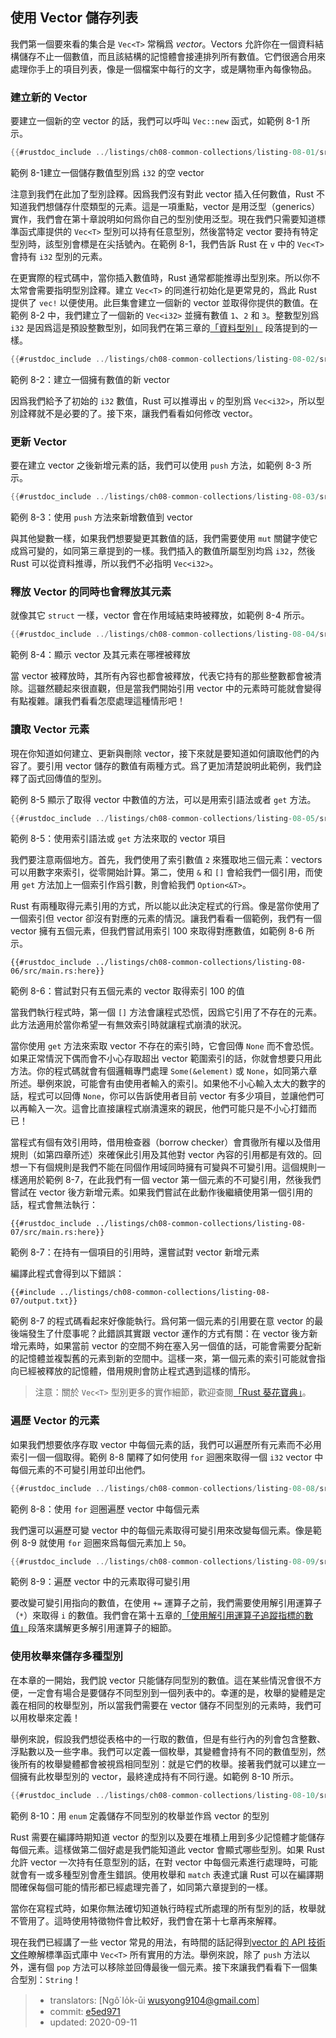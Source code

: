 ## 使用 Vector 儲存列表

我們第一個要來看的集合是 `Vec<T>` 常稱爲 *vector*。Vectors 允許你在一個資料結構儲存不止一個數值，而且該結構的記憶體會接連排列所有數值。它們很適合用來處理你手上的項目列表，像是一個檔案中每行的文字，或是購物車內每像物品。

### 建立新的 Vector

要建立一個新的空 vector 的話，我們可以呼叫 `Vec::new` 函式，如範例 8-1 所示。

```rust
{{#rustdoc_include ../listings/ch08-common-collections/listing-08-01/src/main.rs:here}}
```

<span class="caption">範例 8-1建立一個儲存數值型別爲 `i32` 的空 vector</span>

注意到我們在此加了型別詮釋。因爲我們沒有對此 vector 插入任何數值，Rust 不知道我們想儲存什麼類型的元素。這是一項重點，vector 是用泛型（generics）實作，我們會在第十章說明如何爲你自己的型別使用泛型。現在我們只需要知道標準函式庫提供的 `Vec<T>` 型別可以持有任意型別，然後當特定 vector 要持有特定型別時，該型別會標是在尖括號內。在範例 8-1，我們告訴 Rust 在 `v` 中的 `Vec<T>` 會持有 `i32` 型別的元素。

在更實際的程式碼中，當你插入數值時，Rust 通常都能推導出型別來。所以你不太常會需要指明型別詮釋。建立 `Vec<T>` 的同進行初始化是更常見的，爲此 Rust 提供了 `vec!` 以便使用。此巨集會建立一個新的 vector 並取得你提供的數值。在範例 8-2 中，我們建立了一個新的 `Vec<i32>` 並擁有數值 `1`、`2` 和 `3`。整數型別爲 `i32` 是因爲這是預設整數型別，如同我們在第三章的[「資料型別」][data-types]<!-- ignore --> 段落提到的一樣。

```rust
{{#rustdoc_include ../listings/ch08-common-collections/listing-08-02/src/main.rs:here}}
```

<span class="caption">範例 8-2：建立一個擁有數值的新 vector</span>

因爲我們給予了初始的 `i32` 數值，Rust 可以推導出 `v` 的型別爲 `Vec<i32>`，所以型別詮釋就不是必要的了。接下來，讓我們看看如何修改 vector。

### 更新 Vector

要在建立 vector 之後新增元素的話，我們可以使用 `push` 方法，如範例 8-3 所示。

```rust
{{#rustdoc_include ../listings/ch08-common-collections/listing-08-03/src/main.rs:here}}
```

<span class="caption">範例 8-3：使用 `push` 方法來新增數值到 vector</span>

與其他變數一樣，如果我們想要變更其數值的話，我們需要使用 `mut` 關鍵字使它成爲可變的，如同第三章提到的一樣。我們插入的數值所屬型別均爲 `i32`，然後 Rust 可以從資料推導，所以我們不必指明 `Vec<i32>`。

### 釋放 Vector 的同時也會釋放其元素

就像其它 `struct` 一樣，vector 會在作用域結束時被釋放，如範例 8-4 所示。

```rust
{{#rustdoc_include ../listings/ch08-common-collections/listing-08-04/src/main.rs:here}}
```

<span class="caption">範例 8-4：顯示 vector 及其元素在哪裡被釋放</span>

當 vector 被釋放時，其所有內容也都會被釋放，代表它持有的那些整數都會被清除。這雖然聽起來很直觀，但是當我們開始引用 vector 中的元素時可能就會變得有點複雜。讓我們看看怎麼處理這種情形吧！

### 讀取 Vector 元素

現在你知道如何建立、更新與刪除 vector，接下來就是要知道如何讀取他們的內容了。要引用 vector 儲存的數值有兩種方式。爲了更加清楚說明此範例，我們詮釋了函式回傳值的型別。

範例 8-5 顯示了取得 vector 中數值的方法，可以是用索引語法或者 `get` 方法。

```rust
{{#rustdoc_include ../listings/ch08-common-collections/listing-08-05/src/main.rs:here}}
```

<span class="caption">範例 8-5：使用索引語法或 `get` 方法來取的 vector 項目</span>

我們要注意兩個地方。首先，我們使用了索引數值 `2` 來獲取地三個元素：vectors 可以用數字來索引，從零開始計算。第二，使用 `&` 和 `[]` 會給我們一個引用，而使用 `get` 方法加上一個索引作爲引數，則會給我們 `Option<&T>`。

Rust 有兩種取得元素引用的方式，所以能以此決定程式的行爲。像是當你使用了一個索引但 vector 卻沒有對應的元素的情況。讓我們看看一個範例，我們有一個 vector 擁有五個元素，但我們嘗試用索引 100 來取得對應數值，如範例 8-6 所示。

```rust,should_panic,panics
{{#rustdoc_include ../listings/ch08-common-collections/listing-08-06/src/main.rs:here}}
```

<span class="caption">範例 8-6：嘗試對只有五個元素的 vector 取得索引 100 的值</span>

當我們執行程式時，第一個 `[]` 方法會讓程式恐慌，因爲它引用了不存在的元素。此方法適用於當你希望一有無效索引時就讓程式崩潰的狀況。

當你使用 `get` 方法來索取 vector 不存在的索引時，它會回傳 `None` 而不會恐慌。如果正常情況下偶而會不小心存取超出 vector 範圍索引的話，你就會想要只用此方法。你的程式碼就會有個邏輯專門處理 `Some(&element)` 或 `None`，如同第六章所述。舉例來說，可能會有由使用者輸入的索引。如果他不小心輸入太大的數字的話，程式可以回傳 `None`，你可以告訴使用者目前 vector 有多少項目，並讓他們可以再輸入一次。這會比直接讓程式崩潰還來的親民，他們可能只是不小心打錯而已！

當程式有個有效引用時，借用檢查器（borrow checker）會貫徹所有權以及借用規則（如第四章所述）來確保此引用及其他對 vector 內容的引用都是有效的。回想一下有個規則是我們不能在同個作用域同時擁有可變與不可變引用。這個規則一樣適用於範例 8-7，在此我們有一個 vector 第一個元素的不可變引用，然後我們嘗試在 vector 後方新增元素。如果我們嘗試在此動作後繼續使用第一個引用的話，程式會無法執行：

```rust,ignore,does_not_compile
{{#rustdoc_include ../listings/ch08-common-collections/listing-08-07/src/main.rs:here}}
```

<span class="caption">範例 8-7：在持有一個項目的引用時，還嘗試對 vector 新增元素</span>

編譯此程式會得到以下錯誤：

```console
{{#include ../listings/ch08-common-collections/listing-08-07/output.txt}}
```

範例 8-7 的程式碼看起來好像能執行。爲何第一個元素的引用要在意 vector 的最後端發生了什麼事呢？此錯誤其實跟 vector 運作的方式有關：在 vector 後方新增元素時，如果當前 vector 的空間不夠在塞入另一個值的話，可能會需要分配新的記憶體並複製舊的元素到新的空間中。這樣一來，第一個元素的索引可能就會指向已經被釋放的記憶體，借用規則會防止程式遇到這樣的情形。

> 注意：關於 `Vec<T>` 型別更多的實作細節，歡迎查閱[「Rust 葵花寶典」][nomicon]。

### 遍歷 Vector 的元素

如果我們想要依序存取 vector 中每個元素的話，我們可以遍歷所有元素而不必用索引一個一個取得。範例 8-8 闡釋了如何使用 `for` 迴圈來取得一個 `i32` vector 中每個元素的不可變引用並印出他們。

```rust
{{#rustdoc_include ../listings/ch08-common-collections/listing-08-08/src/main.rs:here}}
```

<span class="caption">範例 8-8：使用 `for` 迴圈遍歷 vector 中每個元素</span>

我們還可以遍歷可變 vector 中的每個元素取得可變引用來改變每個元素。像是範例 8-9 就使用 `for` 迴圈來爲每個元素加上 `50`。

```rust
{{#rustdoc_include ../listings/ch08-common-collections/listing-08-09/src/main.rs:here}}
```

<span class="caption">範例 8-9：遍歷 vector 中的元素取得可變引用</span>

要改變可變引用指向的數值，在使用 `+=` 運算子之前，我們需要使用解引用運算子（`*`）來取得 `i` 的數值。我們會在第十五章的[「使用解引用運算子追蹤指標的數值」][deref]段落來講解更多解引用運算子的細節。

### 使用枚舉來儲存多種型別

在本章的一開始，我們說 vector 只能儲存同型別的數值。這在某些情況會很不方便，一定會有場合是要儲存不同型別到一個列表中的。幸運的是，枚舉的變體是定義在相同的枚舉型別，所以當我們需要在 vector 儲存不同型別的元素時，我們可以用枚舉來定義！

舉例來說，假設我們想從表格中的一行取的數值，但是有些行內的列會包含整數、浮點數以及一些字串。我們可以定義一個枚舉，其變體會持有不同的數值型別，然後所有的枚舉變體都會被視爲相同型別：就是它們的枚舉。接著我們就可以建立一個擁有此枚舉型別的 vector，最終達成持有不同行邊。如範例 8-10 所示。

```rust
{{#rustdoc_include ../listings/ch08-common-collections/listing-08-10/src/main.rs:here}}
```

<span class="caption">範例 8-10：用 `enum` 定義儲存不同型別的枚舉並作爲 vector 的型別</span>

Rust 需要在編譯時期知道 vector 的型別以及要在堆積上用到多少記憶體才能儲存每個元素。這樣做第二個好處是我們能知道此 vector 會顯式哪些型別。如果 Rust 允許 vector 一次持有任意型別的話，在對 vector 中每個元素進行處理時，可能就會有一或多種型別會產生錯誤。使用枚舉和 `match` 表達式讓 Rust 可以在編譯期間確保每個可能的情形都已經處理完善了，如同第六章提到的一樣。

當你在寫程式時，如果你無法確切知道執行時程式所處理的所有型別的話，枚舉就不管用了。這時使用特徵物件會比較好，我們會在第十七章再來解釋。

現在我們已經講了一些 vector 常見的用法，有時間的話記得到[vector 的 API 技術文件][vec-api]瞭解標準函式庫中 `Vec<T>` 所有實用的方法。舉例來說，除了 `push` 方法以外，還有個 `pop` 方法可以移除並回傳最後一個元素。接下來讓我們看看下一個集合型別：`String`！

[data-types]: ch03-02-data-types.html#data-types
[nomicon]: ../nomicon/vec.html
[vec-api]: ../std/vec/struct.Vec.html
[deref]: ch15-02-deref.html#following-the-pointer-to-the-value-with-the-dereference-operator

> - translators: [Ngô͘ Io̍k-ūi <wusyong9104@gmail.com>]
> - commit: [e5ed971](https://github.com/rust-lang/book/blob/e5ed97128302d5fa45dbac0e64426bc7649a558c/src/ch08-01-vectors.md)
> - updated: 2020-09-11
